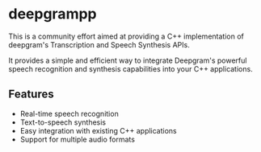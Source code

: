 
# deepgrampp

This is a community effort aimed at providing a C++ implementation of deepgram's Transcription and Speech Synthesis APIs.

It provides a simple and efficient way to integrate Deepgram's powerful speech recognition and synthesis capabilities into your C++ applications.

## Features
- Real-time speech recognition
- Text-to-speech synthesis
- Easy integration with existing C++ applications
- Support for multiple audio formats